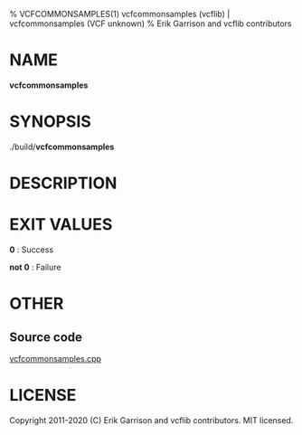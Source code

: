 % VCFCOMMONSAMPLES(1) vcfcommonsamples (vcflib) | vcfcommonsamples (VCF unknown)
% Erik Garrison and vcflib contributors

# NAME

**vcfcommonsamples**

# SYNOPSIS

./build/**vcfcommonsamples** <vcf file> <vcf file>

# DESCRIPTION







# EXIT VALUES

**0**
: Success

**not 0**
: Failure

# OTHER

## Source code

[vcfcommonsamples.cpp](https://github.com/vcflib/vcflib/blob/master/src/vcfcommonsamples.cpp)

# LICENSE

Copyright 2011-2020 (C) Erik Garrison and vcflib contributors. MIT licensed.

<!--
  Created with ./scripts/bin2md.rb scripts/bin2md-template.erb
-->
